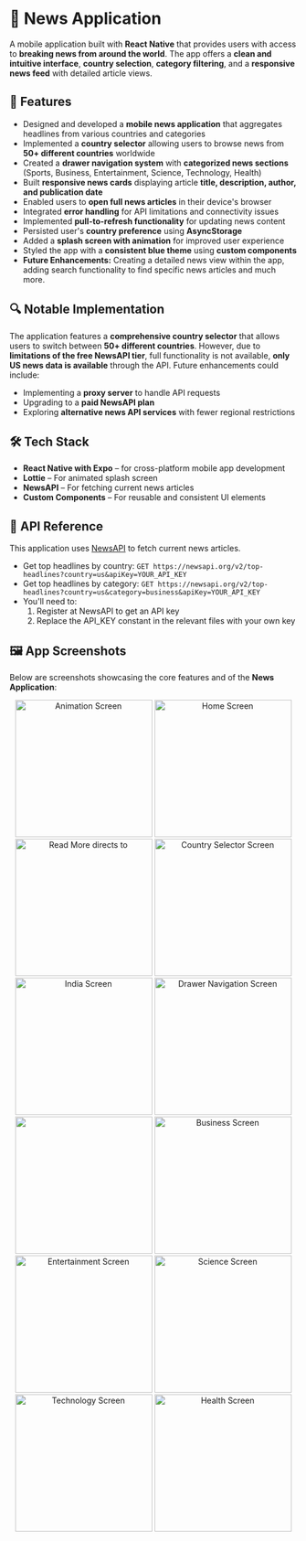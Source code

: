 # 📰 News Application

A mobile application built with **React Native** that provides users with access to **breaking news from around the world**. The app offers a **clean and intuitive interface**, **country selection**, **category filtering**, and a **responsive news feed** with detailed article views.

## 📱 Features

- Designed and developed a **mobile news application** that aggregates headlines from various countries and categories
- Implemented a **country selector** allowing users to browse news from **50+ different countries** worldwide
- Created a **drawer navigation system** with **categorized news sections** (Sports, Business, Entertainment, Science, Technology, Health)
- Built **responsive news cards** displaying article **title, description, author, and publication date**
- Enabled users to **open full news articles** in their device's browser
- Integrated **error handling** for API limitations and connectivity issues
- Implemented **pull-to-refresh functionality** for updating news content
- Persisted user's **country preference** using **AsyncStorage**
- Added a **splash screen with animation** for improved user experience
- Styled the app with a **consistent blue theme** using **custom components**
- **Future Enhancements:** Creating a detailed news view within the app, adding search functionality to find specific news articles and much more.

## 🔍 Notable Implementation

The application features a **comprehensive country selector** that allows users to switch between **50+ different countries**. However, due to **limitations of the free NewsAPI tier**, full functionality is not available, **only US news data is available** through the API. Future enhancements could include:
- Implementing a **proxy server** to handle API requests
- Upgrading to a **paid NewsAPI plan**
- Exploring **alternative news API services** with fewer regional restrictions

## 🛠️ Tech Stack

- **React Native with Expo** – for cross-platform mobile app development
- **Lottie** – For animated splash screen
- **NewsAPI** – For fetching current news articles
- **Custom Components** – For reusable and consistent UI elements

## 📝 API Reference

This application uses [NewsAPI](https://newsapi.org/) to fetch current news articles.

- Get top headlines by country: `GET https://newsapi.org/v2/top-headlines?country=us&apiKey=YOUR_API_KEY`
- Get top headlines by category: `GET https://newsapi.org/v2/top-headlines?country=us&category=business&apiKey=YOUR_API_KEY`
- You'll need to:
    1. Register at NewsAPI to get an API key
    2. Replace the API_KEY constant in the relevant files with your own key

## 🖼️ App Screenshots

Below are screenshots showcasing the core features and of the **News Application**:

<p align="center">
  <img src="https://github.com/user-attachments/assets/221a14db-a192-4640-afae-bbfdf782dbcb" alt="Animation Screen" width="240"/>   
  <img src="https://github.com/user-attachments/assets/f83a00d5-066c-4fdd-9812-b8ccb6144a0b" alt="Home Screen" width="240"/>  
  <img src="https://github.com/user-attachments/assets/feb62848-ed3f-4061-8c5f-ff029727d459" alt="Read More directs to" width="240"/> 
  <img src="https://github.com/user-attachments/assets/419a6e98-8f9a-47a2-9c57-4d27092257d0" alt="Country Selector Screen" width="240"/>  
  <img src="" alt="India Screen" width="240"/>  
  <img src="https://github.com/user-attachments/assets/9abda97d-e8c0-4ae6-ab89-add60b9b7f2e" alt="Drawer Navigation Screen" width="240"/>
  <img src="https://github.com/user-attachments/assets/c3933326-36dd-4e36-8c69-e379a52aa58a" alt"Sports Screen" width="240"/>
  <img src="https://github.com/user-attachments/assets/9cb10f8b-e7aa-4145-b2dc-14ff3f9cbecb" alt="Business Screen" width="240"/>
  <img src="https://github.com/user-attachments/assets/235c1564-9ffd-411d-8297-921af1690846" alt="Entertainment Screen" width="240"/>
  <img src="https://github.com/user-attachments/assets/778e8490-f380-4c4b-a922-673b4c8a1078" alt="Science Screen" width="240"/> 
  <img src="https://github.com/user-attachments/assets/60f4da4e-0535-4f1e-8dda-35fa4e47e6c0" alt="Technology Screen" width="240"/>
  <img src="https://github.com/user-attachments/assets/a943d428-a22e-4dd8-8a74-baa69a7bd4e5" alt="Health Screen" width="240"/>
</p>
